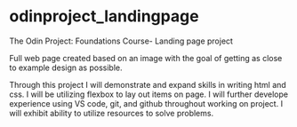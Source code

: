 # odinproject_landingpage
The Odin Project: Foundations Course- Landing page project

Full web page created based on an image with the goal of getting as close to example design as possible.

Through this project I will demonstrate and expand skills in writing html and css. 
I will be utilizing flexbox to lay out items on page.
I will further develope experience using VS code, git, and github throughout working on project.
I will exhibit ability to utilize resources to solve problems.
